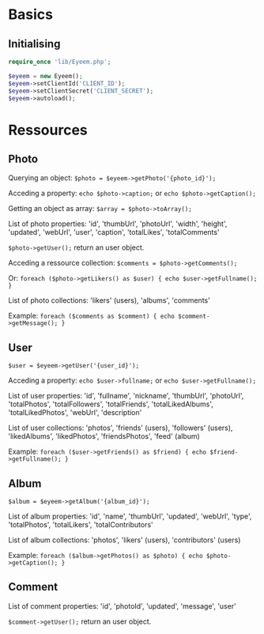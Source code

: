 Basics
======

Initialising
------------

```php
require_once 'lib/Eyeem.php';

$eyeem = new Eyeem();
$eyeem->setClientId('CLIENT_ID');
$eyeem->setClientSecret('CLIENT_SECRET');
$eyeem->autoload();
```

Ressources
==========

Photo
------

Querying an object: ```$photo = $eyeem->getPhoto('{photo_id}');```

Acceding a property: ```echo $photo->caption;``` or ```echo $photo->getCaption();```

Getting an object as array: ```$array = $photo->toArray();```

List of photo properties:
  'id', 'thumbUrl', 'photoUrl', 'width', 'height', 'updated',
  'webUrl', 'user', 'caption', 'totalLikes', 'totalComments'

```$photo->getUser();``` return an user object.

Acceding a ressource collection: ```$comments = $photo->getComments();```

Or: ```foreach ($photo->getLikers() as $user) { echo $user->getFullname(); }```

List of photo collections:
  'likers' (users), 'albums', 'comments'

Example: ```foreach ($comments as $comment) { echo $comment->getMessage(); }```

User
----

```$user = $eyeem->getUser('{user_id}');```

Acceding a property: ```echo $user->fullname;``` or ```echo $user->getFullname();```

List of user properties:
  'id', 'fullname', 'nickname', 'thumbUrl', 'photoUrl',
  'totalPhotos', 'totalFollowers', 'totalFriends', 'totalLikedAlbums', 'totalLikedPhotos',
  'webUrl', 'description'

List of user collections:
  'photos', 'friends' (users), 'followers' (users), 'likedAlbums', 'likedPhotos', 'friendsPhotos', 'feed' (album)

Example: ```foreach ($user->getFriends() as $friend) { echo $friend->getFullname(); }```

Album
------

```$album = $eyeem->getAlbum('{album_id}');```

List of album properties:
  'id', 'name', 'thumbUrl', 'updated',
  'webUrl', 'type', 'totalPhotos', 'totalLikers', 'totalContributors'

List of album collections:
  'photos', 'likers' (users), 'contributors' (users)

Example: ```foreach ($album->getPhotos() as $photo) { echo $photo->getCaption(); }```

Comment
-------

List of comment properties:
  'id', 'photoId', 'updated', 'message', 'user'

```$comment->getUser();``` return an user object.
